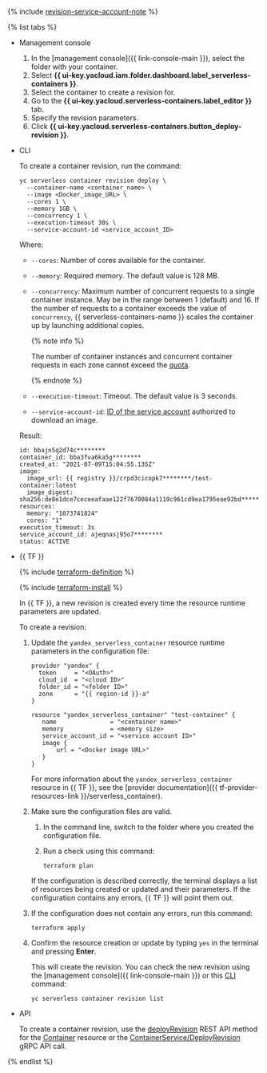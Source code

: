 
{% include [revision-service-account-note](./revision-service-account-note.md) %}

{% list tabs %}

- Management console

   1. In the [management console]({{ link-console-main }}), select the folder with your container.
   1. Select **{{ ui-key.yacloud.iam.folder.dashboard.label_serverless-containers }}**.
   1. Select the container to create a revision for.
   1. Go to the **{{ ui-key.yacloud.serverless-containers.label_editor }}** tab.
   1. Specify the revision parameters.
   1. Click **{{ ui-key.yacloud.serverless-containers.button_deploy-revision }}**.

- CLI

   To create a container revision, run the command:

   ```
   yc serverless container revision deploy \
     --container-name <container_name> \
     --image <Docker_image_URL> \
     --cores 1 \
     --memory 1GB \
     --concurrency 1 \
     --execution-timeout 30s \
     --service-account-id <service_account_ID>
   ```

   Where:

   * `--cores`: Number of cores available for the container.
   * `--memory`: Required memory. The default value is 128 MB.
   * `--concurrency`: Maximum number of concurrent requests to a single container instance. May be in the range between 1 (default) and 16. If the number of requests to a container exceeds the value of `concurrency`, {{ serverless-containers-name }} scales the container up by launching additional copies.

      {% note info %}

      The number of container instances and concurrent container requests in each zone cannot exceed the [quota](../../serverless-containers/concepts/limits.md#serverless-containers-quotas).

      {% endnote %}

   * `--execution-timeout`: Timeout. The default value is 3 seconds.
   * `--service-account-id`: [ID of the service account](../../iam/operations/sa/get-id.md) authorized to download an image.

   Result:

   ```
   id: bbajn5q2d74c********
   container_id: bba3fva6ka5g********
   created_at: "2021-07-09T15:04:55.135Z"
   image:
     image_url: {{ registry }}/crpd3cicopk7********/test-container:latest
     image_digest: sha256:de8e1dce7ceceeafaae122f7670084a1119c961cd9ea1795eae92bd********
   resources:
     memory: "1073741824"
     cores: "1"
   execution_timeout: 3s
   service_account_id: ajeqnasj95o7********
   status: ACTIVE
   ```

- {{ TF }}

   {% include [terraform-definition](../../_tutorials/terraform-definition.md) %}

   {% include [terraform-install](../../_includes/terraform-install.md) %}

   In {{ TF }}, a new revision is created every time the resource runtime parameters are updated.

   To create a revision:

   1. Update the `yandex_serverless_container` resource runtime parameters in the configuration file:

      
      ```hcl
      provider "yandex" {
        token     = "<OAuth>"
        cloud_id  = "<cloud ID>"
        folder_id = "<folder ID>"
        zone      = "{{ region-id }}-a"
      }

      resource "yandex_serverless_container" "test-container" {
         name               = "<container name>"
         memory             = <memory size>
         service_account_id = "<service account ID>"
         image {
             url = "<Docker image URL>"
         }
      }
      ```



      For more information about the `yandex_serverless_container` resource in {{ TF }}, see the [provider documentation]({{ tf-provider-resources-link }}/serverless_container).

   1. Make sure the configuration files are valid.

      1. In the command line, switch to the folder where you created the configuration file.
      1. Run a check using this command:

         ```
         terraform plan
         ```

      If the configuration is described correctly, the terminal displays a list of resources being created or updated and their parameters. If the configuration contains any errors, {{ TF }} will point them out.


   1. If the configuration does not contain any errors, run this command:
      ```
      terraform apply
      ```

   1. Confirm the resource creation or update by typing `yes` in the terminal and pressing **Enter**.

      This will create the revision. You can check the new revision using the [management console]({{ link-console-main }}) or this [CLI](../../cli/) command:

      ```
      yc serverless container revision list
      ```

- API

   To create a container revision, use the [deployRevision](../../serverless-containers/containers/api-ref/Container/deployRevision.md) REST API method for the [Container](../../serverless-containers/containers/api-ref/Container/index.md) resource or the [ContainerService/DeployRevision](../../serverless-containers/containers/api-ref/grpc/container_service.md#DeployRevision) gRPC API call.

{% endlist %}
